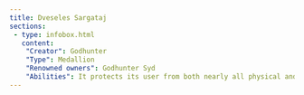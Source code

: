```yaml
---
title: Dveseles Sargataj
sections:
 - type: infobox.html
   content:
    "Creator": Godhunter
    "Type": Medallion
    "Renowned owners": Godhunter Syd
    "Abilities": It protects its user from both nearly all physical and mental harm
---
```


